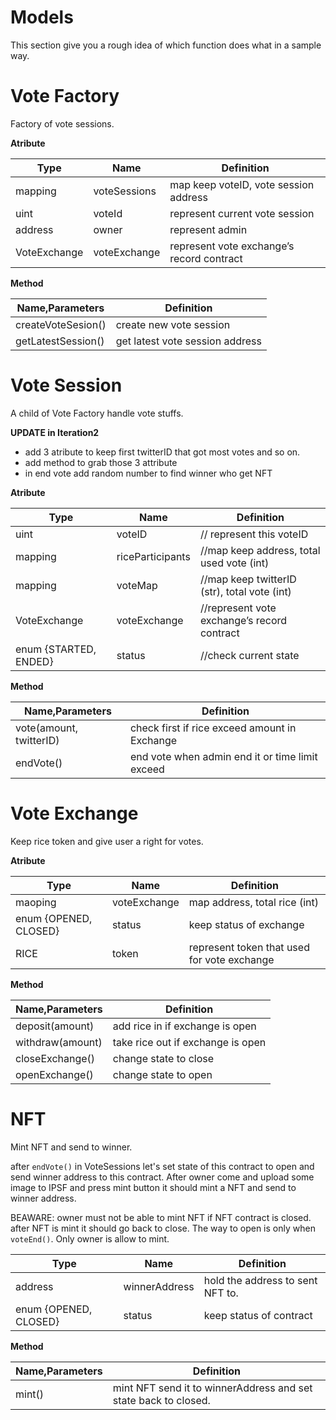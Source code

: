 # Models
This section give you a rough idea of which function does what in a sample way.

# Vote Factory
Factory of vote sessions.


**Atribute**

| Type         | Name                | Definition                                |
|--------------|---------------------|-------------------------------------------|
| mapping      | voteSessions        | map keep voteID, vote session address     |
| uint         | voteId              | represent current vote session            |
| address      | owner               | represent admin                           |
| VoteExchange | voteExchange        | represent vote exchange’s record contract |



**Method**

| Name,Parameters      | Definition                      |
|----------------------|---------------------------------|
| createVoteSesion()   | create new vote session         |
| getLatestSession()   | get latest vote session address |



# Vote Session
A child of Vote Factory handle vote stuffs.



**UPDATE in Iteration2**

- add 3 atribute to keep first twitterID that got most votes and so on.
- add method to grab those 3 attribute
- in end vote add random number to find winner who get NFT


**Atribute**

| Type                   | Name                   | Definition                                   |
|------------------------|------------------------|----------------------------------------------|
| uint                   | voteID                 | // represent this voteID                     |
| mapping                | riceParticipants       | //map keep address, total used vote (int)    |
| mapping                | voteMap                | //map keep twitterID (str), total vote (int) |
| VoteExchange           | voteExchange           | //represent vote exchange’s record contract  |
| enum {STARTED, ENDED}  | status                 | //check current state                        |

**Method**

| Name,Parameters         | Definition                                      |
|-------------------------|-------------------------------------------------|
| vote(amount, twitterID) | check first if rice exceed amount in Exchange   |
| endVote()               | end vote when admin end it or time limit exceed |


# Vote Exchange  
Keep rice token and give user a right for votes.

**Atribute**

| Type                  | Name          | Definition                                  |
|-----------------------|---------------|---------------------------------------------|
| maoping               | voteExchange  | map address, total rice (int)               |
| enum {OPENED, CLOSED} | status        | keep status of exchange                     |
| RICE                  | token         | represent token that used for vote exchange |

**Method**

| Name,Parameters  | Definition                        |
|------------------|-----------------------------------|
| deposit(amount)  | add rice in if exchange is open   |
| withdraw(amount) | take rice out if exchange is open |
| closeExchange()  | change state to close             |
| openExchange()   | change state to open              |



# NFT
Mint NFT and send to winner.

after `endVote()` in VoteSessions let's set state of this contract to open and send winner address to this contract. After owner come and upload some image to IPSF and press mint button it should mint a NFT and send to winner address.

BEAWARE: owner must not be able to mint NFT if NFT contract is closed.
after NFT is mint it should go back to close. The way to open is only when `voteEnd()`. Only owner is allow to mint.


| Type                  | Name          | Definition                                  |
|-----------------------|---------------|---------------------------------------------|
| address               | winnerAddress | hold the address to sent NFT to.               |
| enum {OPENED, CLOSED} | status        | keep status of contract                     |

**Method**

| Name,Parameters  | Definition                        |
|------------------|-----------------------------------|
| mint()  | mint NFT send it to winnerAddress and set state back to closed.   |
